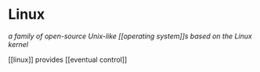 # Linux

_a family of open-source Unix-like [[operating system]]s based on the Linux kernel_

[[linux]] provides [[eventual control]]
